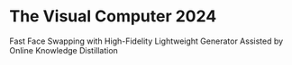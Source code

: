# The Visual Computer 2024
Fast Face Swapping with High-Fidelity Lightweight Generator Assisted by Online Knowledge Distillation
